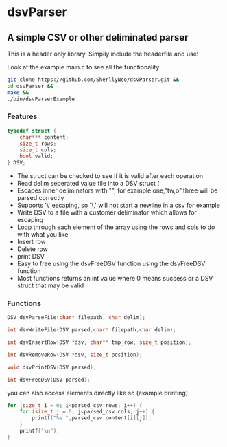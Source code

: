 # dsvParser

## A simple CSV or other deliminated parser 

This is a header only library. Simpily include the headerfile and use!

Look at the example main.c to see all the functionality.

```bash
git clone https://github.com/SherllyNeo/dsvParser.git &&
cd dsvParser &&
make &&
./bin/dsvParserExample
```


### Features

```c
typedef struct {
    char*** content;
    size_t rows;
    size_t cols;
    bool valid;
} DSV;
```



* The struct can be checked to see if it is valid after each operation
* Read delim seperated value file into a DSV struct (
* Escapes inner deliminators with "", for example one,"tw,o",three will be parsed correctly
* Supports '\\' escaping, so '\\,' will not start a newline in a csv for example
* Write DSV to a file with a customer deliminator which allows for escaping
* Loop through each element of the array using the rows and cols to do with what you like
* Insert row
* Delete row
* print DSV
* Easy to free using the dsvFreeDSV function using the dsvFreeDSV function
* Most functions returns an int value where 0 means success or a DSV struct that may be valid


### Functions

```c
DSV dsvParseFile(char* filepath, char delim);
```

```c
int dsvWriteFile(DSV parsed,char* filepath,char delim);
```


```c
int dsvInsertRow(DSV *dsv, char** tmp_row, size_t position);
```

```c
int dsvRemoveRow(DSV *dsv, size_t position);
```

```c
void dsvPrintDSV(DSV parsed);
```

```c
int dsvFreeDSV(DSV parsed);
```


you can also access elements directly like so (example printing)
```c
for (size_t i = 0; i<parsed_csv.rows; i++) {
    for (size_t j = 0; j<parsed_csv.cols; j++) {
        printf("%s ",parsed_csv.content[i][j]);
    }
    printf("\n");
}
```




